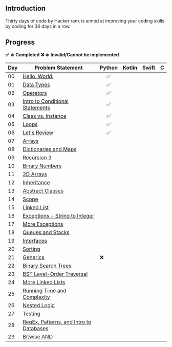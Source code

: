 ## Introduction

Thirty days of code by Hacker rank is aimed at improving your coding skills by coding for 30 days in a row.

## Progress

**:white_check_mark: ⇒ Completed**
**:x: ⇒ Invalid/Cannot be implemented**

| Day | Problem Statement                                                                                               | Python | Kotlin | Swift | C |
|-----|-----------------------------------------------------------------------------------------------------------------|--------|--------|-------|---|
| 00  | [Hello, World.](https://www.hackerrank.com/challenges/30-hello-world/problem)                                   |    <center>:white_check_mark:</center>    |        |       |   |
| 01  | [Data Types](https://www.hackerrank.com/challenges/30-data-types/problem)                                       |    <center>:white_check_mark:</center>    |        |       |   |
| 02  | [Operators](https://www.hackerrank.com/challenges/30-operators/problem)                                         |    <center>:white_check_mark:</center>    |        |       |   |
| 03  | [Intro to Conditional Statements](https://www.hackerrank.com/challenges/30-conditional-statements/problem)      |    <center>:white_check_mark:</center>    |        |       |   |
| 04  | [Class vs. Instance](https://www.hackerrank.com/challenges/30-class-vs-instance/problem)                        |   <center>:white_check_mark:</center>     |        |       |   |
| 05  | [Loops](https://www.hackerrank.com/challenges/30-loops/problem)                                                 |   <center>:white_check_mark:</center>     |        |       |   |
| 06  | [Let's Review](https://www.hackerrank.com/challenges/30-review-loop/problem)                                    |    <center>:white_check_mark:</center>    |        |       |   |
| 07  | [Arrays](https://www.hackerrank.com/challenges/30-arrays/problem)                                               |        |        |       |   |
| 08  | [Dictionaries and Maps](https://www.hackerrank.com/challenges/30-dictionaries-and-maps/problem)                 |        |        |       |   |
| 09  | [Recursion 3](https://www.hackerrank.com/challenges/30-recursion/problem)                                       |        |        |       |   |
| 10  | [Binary Numbers](https://www.hackerrank.com/challenges/30-binary-numbers/problem)                               |        |        |       |   |
| 11  | [2D Arrays](https://www.hackerrank.com/challenges/30-2d-arrays/problem)                                         |        |        |       |   |
| 12  | [Inheritance](https://www.hackerrank.com/challenges/30-inheritance/problem)                                     |        |        |       |   |
| 13  | [Abstract Classes](https://www.hackerrank.com/challenges/30-abstract-classes/problem)                           |        |        |       |   |
| 14  | [Scope](https://www.hackerrank.com/challenges/30-scope/problem)                                                 |        |        |       |   |
| 15  | [Linked List](https://www.hackerrank.com/challenges/30-linked-list/problem)                                     |        |        |       |   |
| 16  | [Exceptions - String to Integer](https://www.hackerrank.com/challenges/30-exceptions-string-to-integer/problem) |        |        |       |   |
| 17  | [More Exceptions](https://www.hackerrank.com/challenges/30-more-exceptions/problem)                             |        |        |       |   |
| 18  | [Queues and Stacks](https://www.hackerrank.com/challenges/30-queues-stacks/problem)                             |        |        |       |   |
| 19  | [Interfaces](https://www.hackerrank.com/challenges/30-interfaces/problem)                                       |        |        |       |   |
| 20  | [Sorting](https://www.hackerrank.com/challenges/30-sorting/problem)                                             |        |        |       |   |
| 21  | [Generics](https://www.hackerrank.com/challenges/30-generics/problem)                                           | :x:    |        |       |   |
| 22  | [Binary Search Trees](https://www.hackerrank.com/challenges/30-binary-search-trees/problem)                     |        |        |       |   |
| 23  | [BST Level-Order Traversal](https://www.hackerrank.com/challenges/30-binary-trees/problem)                      |        |        |       |   |
| 24  | [More Linked Lists](https://www.hackerrank.com/challenges/30-linked-list-deletion/problem)                      |        |        |       |   |
| 25  | [Running Time and Complexity](https://www.hackerrank.com/challenges/30-running-time-and-complexity/problem)     |        |        |       |   |
| 26  | [Nested Logic](https://www.hackerrank.com/challenges/30-nested-logic/problem)                                   |        |        |       |   |
| 27  | [Testing](https://www.hackerrank.com/challenges/30-testing/problem)                                             |        |        |       |   |
| 28  | [RegEx, Patterns, and Intro to Databases](https://www.hackerrank.com/challenges/30-regex-patterns/problem)      |        |        |       |   |
| 29  | [Bitwise AND](https://www.hackerrank.com/challenges/30-bitwise-and/problem)                                     |        |        |       |   |